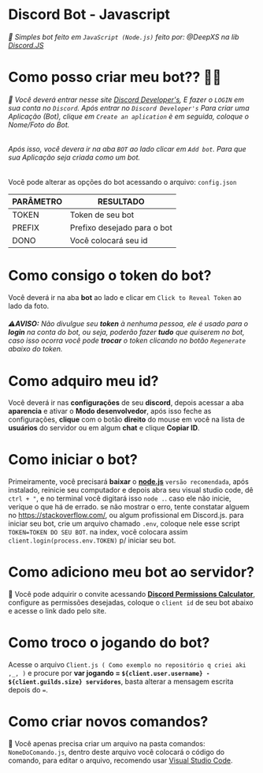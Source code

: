 # Discord Bot - Javascript

###### 💁‍ Simples bot feito em `JavaScript (Node.js)` feito por: @DeepXS na lib [Discord.JS](https://discord.js.org/#/docs)

# Como posso criar meu bot?? 🤔🤔

###### 💁‍ Você deverá entrar nesse site [Discord Developer's](https://discordapp.com/developers/applications/), E fazer o `LOGIN` em sua conta no `Discord`. Após entrar no `Discord Developer's` Para criar uma Aplicação (Bot), clique em `Create an aplication` è em seguida, coloque o Nome/Foto do Bot. <h6> Após isso, você devera ir na aba `BOT` ao lado clicar em `Add bot`. Para que sua Aplicação seja criada como um bot.
  
  
  Você pode alterar as opções do bot acessando o arquivo: `config.json`
  
  PARÂMETRO | RESULTADO
------------ | -------------
TOKEN | Token de seu bot
PREFIX | Prefixo desejado para o bot
DONO | Você colocará seu id

# Como consigo o token do bot?

Você deverá ir na aba **bot** ao lado e clicar em `Click to Reveal Token` ao lado da foto.<h6>⚠**AVISO:** Não divulgue seu **token** à nenhuma pessoa, ele é usado para o **login** na conta do bot, ou seja, poderão fazer **tudo** que quiserem no bot, caso isso ocorra você pode **trocar** o token clicando no botão `Regenerate` abaixo do token.

# Como adquiro meu id?

Você deverá ir nas **configurações** de seu **discord**, depois acessar a aba **aparencia** e ativar o **Modo desenvolvedor**, após isso feche as configurações, **clique** com o botão **direito** do mouse em você na lista de **usuários** do servidor ou em algum **chat** e clique **Copiar ID**.

# Como iniciar o bot?

Primeiramente, você precisará **baixar** o __[node.js](https://nodejs.org/)__ `versão recomendada`, após instalado, reinicie seu computador e depois abra seu visual studio code, dê `ctrl + "`, e no terminal você digitará isso `node .`. caso ele não inicie, verique o que há de errado. se não mostrar o erro, tente constatar alguem no https://stackoverflow.com/, ou algum profissional em Discord.js.
para iniciar seu bot, crie um arquivo chamado `.env`, coloque nele esse script `TOKEN=TOKEN DO SEU BOT`. na index, você colocara assim `client.login(process.env.TOKEN)` p/ iniciar seu bot.

# Como adiciono meu bot ao servidor?

💬 Você pode adquirir o convite acessando **[Discord Permissions Calculator](https://discordapi.com/permissions.html#2146958591)**, configure as permissões desejadas, coloque o `client id` de seu bot abaixo e acesse o link dado pelo site.

# Como troco o jogando do bot?

Acesse o arquivo `Client.js ( Como exemplo no repositório q criei aki ,_, )` e procure por **var jogando = `${client.user.username} - ${client.guilds.size} servidores`**, basta alterar a mensagem escrita depois do `=`.

# Como criar novos comandos?

👾 Você apenas precisa criar um arquivo na pasta comandos: `NomeDoComando.js`, dentro deste arquivo você colocará o código do comando,  para editar o arquivo, recomendo usar [Visual Studio Code](https://code.visualstudio.com/).
